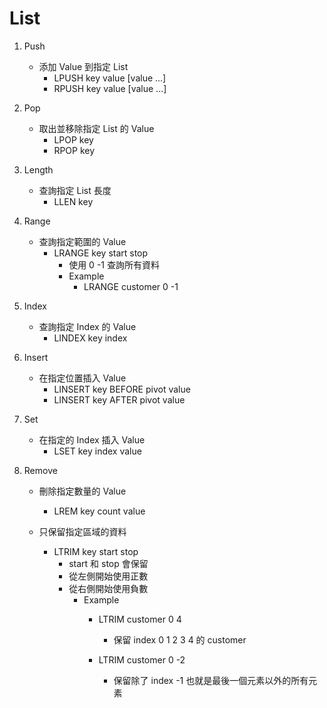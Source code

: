 # List

1. Push
    - 添加 Value 到指定 List
        - LPUSH key value [value ...]
        - RPUSH key value [value ...]

2. Pop
    - 取出並移除指定 List 的 Value
        - LPOP key
        - RPOP key

3. Length
    - 查詢指定 List 長度
        - LLEN key

4. Range
    - 查詢指定範圍的 Value
        - LRANGE key start stop
            - 使用 0 -1 查詢所有資料
            - Example
                - LRANGE customer 0 -1

5. Index
    - 查詢指定 Index 的 Value
        - LINDEX key index

6. Insert
    - 在指定位置插入 Value
        - LINSERT key BEFORE pivot value
        - LINSERT key AFTER pivot value

7. Set
    - 在指定的 Index 插入 Value
        - LSET key index value

8. Remove
    - 刪除指定數量的 Value
        - LREM key count value
    
    - 只保留指定區域的資料
        - LTRIM key start stop
            - start 和 stop 會保留
            - 從左側開始使用正數
            - 從右側開始使用負數
                - Example
                    - LTRIM customer 0 4
                        - 保留 index 0 1 2 3 4 的 customer

                    - LTRIM customer 0 -2
                        - 保留除了 index -1 也就是最後一個元素以外的所有元素